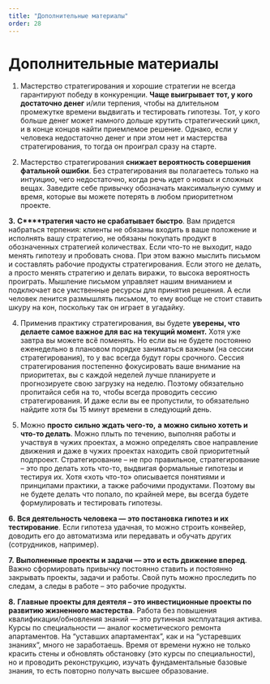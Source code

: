 ```yaml
---
title: "Дополнительные материалы"
order: 28
---
```


# Дополнительные материалы

1. Мастерство стратегирования и хорошие стратегии не всегда гарантируют победу в конкуренции. **Чаще выигрывает тот, у кого достаточно денег** и/или терпения, чтобы на длительном промежутке времени выдвигать и тестировать гипотезы. Тот, у кого больше денег может намного дольше крутить стратегический цикл, и в конце концов найти приемлемое решение. Однако, если у человека недостаточно денег и при этом нет и мастерства стратегирования, то тогда он проиграл сразу на старте.

2. Мастерство стратегирования **снижает вероятность совершения фатальной ошибки**. Без стратегирования вы полагаетесь только на интуицию, чего недостаточно, когда речь идет о новых и сложных вещах. Заведите себе привычку обозначать максимальную сумму и время, которые вы можете потерять в любом приоритетном проекте.

**3.** **С****тратегия часто не срабатывает быстро**. Вам придется набраться терпения: клиенты не обязаны входить в ваше положение и исполнять вашу стратегию, не обязаны покупать продукт в обозначенных стратегией количествах. Если что-то не выходит, надо менять гипотезу и пробовать снова. При этом важно мыслить письмом и составлять рабочие продукты стратегирования. Если этого не делать, а просто менять стратегию и делать виражи, то высока вероятность проиграть. Мышление письмом управляет нашим вниманием и подключает все умственные ресурсы для принятия решения. А если человек ленится размышлять письмом, то ему вообще не стоит ставить шкуру на кон, поскольку так он играет в угадайку.

4. Применив практику стратегирования, вы будете **уверены, что делаете самое важное для вас на текущий момент.** Хотя уже завтра вы можете всё поменять. Но если вы не будете постоянно еженедельно в плановом порядке заниматься важным (на сессии стратегирования), то у вас всегда будут горы срочного. Сессия стратегирования постепенно фокусировать ваше внимание на приоритетах, вы с каждой неделей лучше планируете и прогнозируете свою загрузку на неделю. Поэтому обязательно пропитайся себя на то, чтобы всегда проводить сессию стратегирования. И даже если вы ее пропустили, то обязательно найдите хотя бы 15 минут времени в следующий день.

5. Можно **просто** **сильно ждать чего-то,** **а** **можно сильно хотеть и что-то делать**. Можно плыть по течению, выполняя работы и участвуя в чужих проектах, а можно определять свое направление движения и даже в чужих проектах находить свой приоритетный подпроект. Стратегирование – не про правильное, стратегирование – это про делать хоть что-то, выдвигая формальные гипотезы и тестируя их. Хотя «хоть что-то» описывается понятиями и принципами практики, а также рабочими продуктами. Поэтому вы не будете делать что попало, по крайней мере, вы всегда будете формулировать и тестировать гипотезы.

**6.** **Вся деятельность человека — это постановка гипотез и их тестирование**. Если гипотеза удачная, то можно строить конвейер, доводить его до автоматизма или передавать и обучать других (сотрудников, например).

**7.** **Выполненные проекты и задачи — это и есть движение вперед**. Важно сформировать привычку постоянно ставить и постоянно закрывать проекты, задачи и работы. Свой путь можно проследить по следам, а следы в работе – это рабочие продукты.

**8.** **Главные проекты для деятеля – это инвестиционные проекты по развитию жизненного мастерства**. Работа без повышения квалификации/обновления знаний — это рутинная эксплуатация актива. Курсы по специальности — аналог косметического ремонта апартаментов. На “уставших апартаментах”, как и на “устаревших знаниях”, много не заработаешь. Время от времени нужно не только красить стены и обновлять обстановку (это курсы по специальности), но и проводить реконструкцию, изучать фундаментальные базовые знания, то есть повторно получать высшее образование.